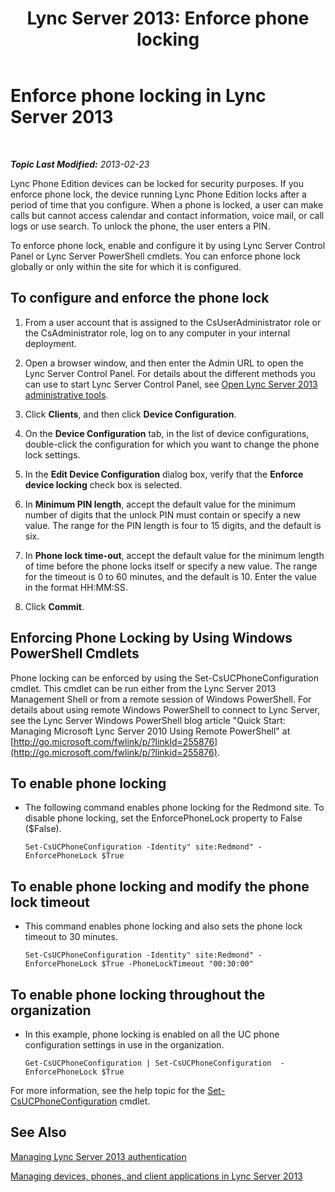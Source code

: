 ﻿---
title: 'Lync Server 2013: Enforce phone locking'
TOCTitle: Enforce phone locking
ms:assetid: 1f89298b-aea9-4952-93ca-0270b565792b
ms:mtpsurl: https://technet.microsoft.com/en-us/library/Gg520963(v=OCS.15)
ms:contentKeyID: 48183594
ms.date: 07/23/2014
mtps_version: v=OCS.15
---

<div data-xmlns="http://www.w3.org/1999/xhtml">

<div class="topic" data-xmlns="http://www.w3.org/1999/xhtml" data-msxsl="urn:schemas-microsoft-com:xslt" data-cs="http://msdn.microsoft.com/en-us/">

<div data-asp="http://msdn2.microsoft.com/asp">

# Enforce phone locking in Lync Server 2013

</div>

<div id="mainSection">

<div id="mainBody">

<span> </span>

_**Topic Last Modified:** 2013-02-23_

Lync Phone Edition devices can be locked for security purposes. If you enforce phone lock, the device running Lync Phone Edition locks after a period of time that you configure. When a phone is locked, a user can make calls but cannot access calendar and contact information, voice mail, or call logs or use search. To unlock the phone, the user enters a PIN.

To enforce phone lock, enable and configure it by using Lync Server Control Panel or Lync Server PowerShell cmdlets. You can enforce phone lock globally or only within the site for which it is configured.

<div>

## To configure and enforce the phone lock

1.  From a user account that is assigned to the CsUserAdministrator role or the CsAdministrator role, log on to any computer in your internal deployment.

2.  Open a browser window, and then enter the Admin URL to open the Lync Server Control Panel. For details about the different methods you can use to start Lync Server Control Panel, see [Open Lync Server 2013 administrative tools](lync-server-2013-open-lync-server-administrative-tools.md).

3.  Click **Clients**, and then click **Device Configuration**.

4.  On the **Device Configuration** tab, in the list of device configurations, double-click the configuration for which you want to change the phone lock settings.

5.  In the **Edit Device Configuration** dialog box, verify that the **Enforce device locking** check box is selected.

6.  In **Minimum PIN length**, accept the default value for the minimum number of digits that the unlock PIN must contain or specify a new value. The range for the PIN length is four to 15 digits, and the default is six.

7.  In **Phone lock time-out**, accept the default value for the minimum length of time before the phone locks itself or specify a new value. The range for the timeout is 0 to 60 minutes, and the default is 10. Enter the value in the format HH:MM:SS.

8.  Click **Commit**.

</div>

<div>

## Enforcing Phone Locking by Using Windows PowerShell Cmdlets

Phone locking can be enforced by using the Set-CsUCPhoneConfiguration cmdlet. This cmdlet can be run either from the Lync Server 2013 Management Shell or from a remote session of Windows PowerShell. For details about using remote Windows PowerShell to connect to Lync Server, see the Lync Server Windows PowerShell blog article "Quick Start: Managing Microsoft Lync Server 2010 Using Remote PowerShell" at [http://go.microsoft.com/fwlink/p/?linkId=255876](http://go.microsoft.com/fwlink/p/?linkid=255876).

<div>

## To enable phone locking

  - The following command enables phone locking for the Redmond site. To disable phone locking, set the EnforcePhoneLock property to False ($False).
    
        Set-CsUCPhoneConfiguration -Identity" site:Redmond" -EnforcePhoneLock $True

</div>

<div>

## To enable phone locking and modify the phone lock timeout

  - This command enables phone locking and also sets the phone lock timeout to 30 minutes.
    
        Set-CsUCPhoneConfiguration -Identity" site:Redmond" -EnforcePhoneLock $True -PhoneLockTimeout "00:30:00"

</div>

<div>

## To enable phone locking throughout the organization

  - In this example, phone locking is enabled on all the UC phone configuration settings in use in the organization.
    
        Get-CsUCPhoneConfiguration | Set-CsUCPhoneConfiguration  -EnforcePhoneLock $True

</div>

For more information, see the help topic for the [Set-CsUCPhoneConfiguration](https://docs.microsoft.com/powershell/module/skype/Set-CsUCPhoneConfiguration) cmdlet.

</div>

<div>

## See Also


[Managing Lync Server 2013 authentication](lync-server-2013-managing-lync-server-authentication.md)  


[Managing devices, phones, and client applications in Lync Server 2013](lync-server-2013-managing-devices-phones-and-client-applications.md)  
  

</div>

</div>

<span> </span>

</div>

</div>

</div>

